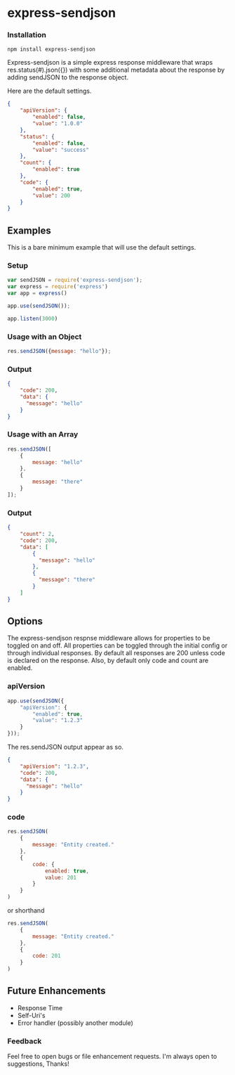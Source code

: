 # express-sendjson

### Installation
```
npm install express-sendjson
```

Express-sendjson is a simple express response middleware that wraps res.status(#).json({}) with some additional metadata about the response by adding sendJSON to the response object.

Here are the default settings.
```json
{
    "apiVersion": {
        "enabled": false,
        "value": "1.0.0"
    },
    "status": {
        "enabled": false,
        "value": "success"
    },
    "count": {
        "enabled": true
    },
    "code": {
        "enabled": true,
        "value": 200
    }
}
```

## Examples
This is a bare minimum example that will use the default settings.

### Setup
```js
var sendJSON = require('express-sendjson');
var express = require('express')
var app = express()

app.use(sendJSON());

app.listen(3000)
```
### Usage with an Object
```js
res.sendJSON({message: "hello"});
```

### Output
```json
{
    "code": 200,
    "data": {
      "message": "hello"
    }
}
```

### Usage with an Array
```js
res.sendJSON([
    {
        message: "hello"
    },
    {
        message: "there"
    }
]);
```

### Output
```json
{
    "count": 2,
    "code": 200,
    "data": [
        {
          "message": "hello"
        },
        {
          "message": "there"
        }
    ]
}
```

## Options
The express-sendjson respnse middleware allows for properties to be toggled on and off. All properties can be toggled through the initial config or through individual responses. By default all responses are 200 unless code is declared on the response. Also, by default only code and count are enabled.

### apiVersion
```js
app.use(sendJSON({
    "apiVersion": {
        "enabled": true,
        "value": "1.2.3"
    }
}));
```

The res.sendJSON output appear as so.
```json
{
    "apiVersion": "1.2.3",
    "code": 200,
    "data": {
      "message": "hello"
    }
}
```

### code
```js
res.sendJSON(
    {
        message: "Entity created."
    },
    {
        code: {
            enabled: true,
            value: 201
        }
    }
)
```
or shorthand
```js
res.sendJSON(
    {
        message: "Entity created."
    },
    {
        code: 201
    }
)
```

## Future Enhancements
* Response Time
* Self-Uri's
* Error handler (possibly another module)

### Feedback
Feel free to open bugs or file enhancement requests. I'm always open to suggestions, Thanks!
